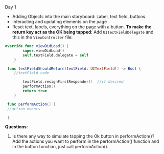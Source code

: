 Day 1

* Adding Objects into the main storyboard: Label, text field, buttons
* Interacting and updating elements on the page
* Reset text, labels, everything on the page with a button.
__To make the return key act as the OK being tapped:__
Add ```UITextFieldDelegate``` and this in the ```ViewController``` file:

```swift
override func viewDidLoad() {
        super.viewDidLoad()
        self.textField.delegate = self
    }

 func textFieldShouldReturn(textField: UITextField!) -> Bool {
    //textField code

        textField.resignFirstResponder()  //if desired
        performAction()
        return true
    }

 func performAction() {
 //action events

 }
```

__Questions:__ 
1. Is there any way to simulate tapping the Ok button in performAction()? 
Add the actions you want to perform in the performAction() function and in the button function, just call performAction().
